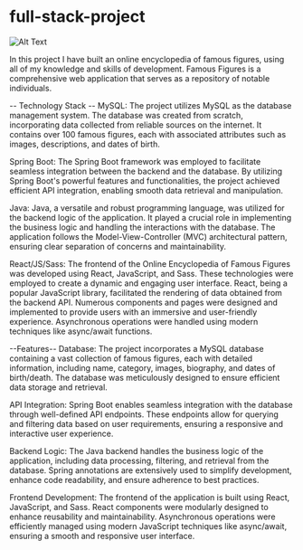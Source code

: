 # full-stack-project

![Alt Text](images/Screenshot%202023-06-15%20at%2018.46.24.png)

In this project I have built an online encyclopedia of famous figures, using all of my knowledge and skills of development. Famous Figures is a comprehensive web application that serves as a repository of notable individuals.

-- Technology Stack --
MySQL: The project utilizes MySQL as the database management system. The database was created from scratch, incorporating data collected from reliable sources on the internet. It contains over 100 famous figures, each with associated attributes such as images, descriptions, and dates of birth.

Spring Boot: The Spring Boot framework was employed to facilitate seamless integration between the backend and the database. By utilizing Spring Boot's powerful features and functionalities, the project achieved efficient API integration, enabling smooth data retrieval and manipulation.

Java: Java, a versatile and robust programming language, was utilized for the backend logic of the application. It played a crucial role in implementing the business logic and handling the interactions with the database. The application follows the Model-View-Controller (MVC) architectural pattern, ensuring clear separation of concerns and maintainability.

React/JS/Sass: The frontend of the Online Encyclopedia of Famous Figures was developed using React, JavaScript, and Sass. These technologies were employed to create a dynamic and engaging user interface. React, being a popular JavaScript library, facilitated the rendering of data obtained from the backend API. Numerous components and pages were designed and implemented to provide users with an immersive and user-friendly experience. Asynchronous operations were handled using modern techniques like async/await functions.

--Features--
Database: The project incorporates a MySQL database containing a vast collection of famous figures, each with detailed information, including name, category, images, biography, and dates of birth/death. The database was meticulously designed to ensure efficient data storage and retrieval.

API Integration: Spring Boot enables seamless integration with the database through well-defined API endpoints. These endpoints allow for querying and filtering data based on user requirements, ensuring a responsive and interactive user experience.

Backend Logic: The Java backend handles the business logic of the application, including data processing, filtering, and retrieval from the database. Spring annotations are extensively used to simplify development, enhance code readability, and ensure adherence to best practices.

Frontend Development: The frontend of the application is built using React, JavaScript, and Sass. React components were modularly designed to enhance reusability and maintainability. Asynchronous operations were efficiently managed using modern JavaScript techniques like async/await, ensuring a smooth and responsive user interface.
